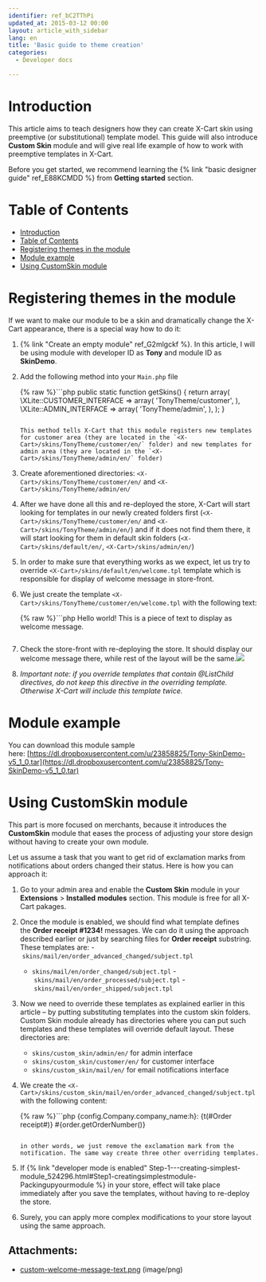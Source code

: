 ```yaml
---
identifier: ref_bC2TThPi
updated_at: 2015-03-12 00:00
layout: article_with_sidebar
lang: en
title: 'Basic guide to theme creation'
categories:
  - Developer docs

---
```



# Introduction

This article aims to teach designers how they can create X-Cart skin using preemptive (or substitutional) template model. This guide will also introduce **Custom Skin** module and will give real life example of how to work with preemptive templates in X-Cart.

Before you get started, we recommend learning the {% link "basic designer guide" ref_E88KCMDD %} from **Getting started** section.

# Table of Contents

*   [Introduction](#introduction)
*   [Table of Contents](#table-of-contents)
*   [Registering themes in the module](#registering-themes-in-the-module)
*   [Module example](#module-example)
*   [Using CustomSkin module](#using-customskin-module)

# Registering themes in the module

If we want to make our module to be a skin and dramatically change the X-Cart appearance, there is a special way how to do it:

1.  {% link "Create an empty module" ref_G2mlgckf %}. In this article, I will be using module with developer ID as **Tony** and module ID as **SkinDemo**.
2.  Add the following method into your `Main.php` file 

    {% raw %}```php
        public static function getSkins()
        {
            return array(
                \XLite::CUSTOMER_INTERFACE => array(
                    'TonyTheme/customer',
                ),
                \XLite::ADMIN_INTERFACE => array(
                    'TonyTheme/admin',
                ),
            );
        }
    ```{% endraw %}

    This method tells X-Cart that this module registers new templates for customer area (they are located in the `<X-Cart>/skins/TonyTheme/customer/en/` folder) and new templates for admin area (they are located in the `<X-Cart>/skins/TonyTheme/admin/en/` folder)

3.  Create aforementioned directories: `<X-Cart>/skins/TonyTheme/customer/en/` and `<X-Cart>/skins/TonyTheme/admin/en/`
4.  After we have done all this and re-deployed the store, X-Cart will start looking for templates in our newly created folders first (`<X-Cart>/skins/TonyTheme/customer/en/` and `<X-Cart>/skins/TonyTheme/admin/en/`) and if it does not find them there, it will start looking for them in default skin folders (`<X-Cart>/skins/default/en/`, `<X-Cart>/skins/admin/en/`)
5.  In order to make sure that everything works as we expect, let us try to override `<X-Cart>/skins/default/en/welcome.tpl` template which is responsible for display of welcome message in store-front.
6.  We just create the template `<X-Cart>/skins/TonyTheme/customer/en/welcome.tpl` with the following text: 

    {% raw %}```php
    Hello world! This is a piece of text to display as welcome message.
    ```{% endraw %}

7.  Check the store-front with re-deploying the store. It should display our welcome message there, while rest of the layout will be the same.![]({{site.baseurl}}/attachments/8224814/8355867.png)
8.  _Important note: if you override templates that contain @ListChild directives, do not keep this directive in the overriding template. Otherwise X-Cart will include this template twice._

# Module example

You can download this module sample here: [https://dl.dropboxusercontent.com/u/23858825/Tony-SkinDemo-v5_1_0.tar](https://dl.dropboxusercontent.com/u/23858825/Tony-SkinDemo-v5_1_0.tar)

# Using CustomSkin module

This part is more focused on merchants, because it introduces the **CustomSkin** module that eases the process of adjusting your store design without having to create your own module.

Let us assume a task that you want to get rid of exclamation marks from notifications about orders changed their status. Here is how you can approach it:

1.  Go to your admin area and enable the **Custom Skin** module in your **Extensions** > **Installed** **modules** section. This module is free for all X-Cart pakages.
2.  Once the module is enabled, we should find what template defines the **Order receipt #1234!** messages. We can do it using the approach described earlier or just by searching files for **Order receipt** substring. These templates are:
    - `skins/mail/en/order_advanced_changed/subject.tpl`
    - `skins/mail/en/order_changed/subject.tpl`
    - `skins/mail/en/order_processed/subject.tpl`
    - `skins/mail/en/order_shipped/subject.tpl`
3.  Now we need to override these templates as explained earlier in this article – by putting substituting templates into the custom skin folders. Custom Skin module already has directories where you can put such templates and these templates will override default layout. These directories are:
    - `skins/custom_skin/admin/en/` for admin interface
    - `skins/custom_skin/customer/en/` for customer interface
    - `skins/custom_skin/mail/en/` for email notifications interface
4.  We create the `<X-Cart>/skins/custom_skin/mail/en/order_advanced_changed/subject.tpl` with the following content: 

    {% raw %}```php
    {config.Company.company_name:h}: {t(#Order receipt#)} #{order.getOrderNumber()}
    ```{% endraw %}

    in other words, we just remove the exclamation mark from the notification. The same way create three other overriding templates.

5.  If {% link "developer mode is enabled" Step-1---creating-simplest-module_524296.html#Step1-creatingsimplestmodule-Packingupyourmodule %} in your store, effect will take place immediately after you save the templates, without having to re-deploy the store.
6.  Surely, you can apply more complex modifications to your store layout using the same approach.

## Attachments:

* [custom-welcome-message-text.png]({{site.baseurl}}/attachments/8224814/8355867.png) (image/png)
